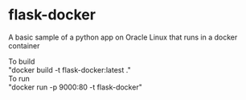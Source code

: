 # flask-docker
A basic sample of a python app on Oracle Linux that runs in a docker container<br>

To build<br>
"docker build -t flask-docker:latest ."<br>
To run<br>
"docker run -p 9000:80 -t flask-docker"<br>
